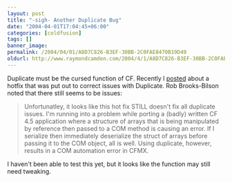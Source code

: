 ```yaml
---
layout: post
title: "-sigh- Another Duplicate Bug"
date: "2004-04-01T17:04:45+06:00"
categories: [coldfusion]
tags: []
banner_image: 
permalink: /2004/04/01/A8D7C826-B3EF-30BB-2C0FAE8470B19D49
oldurl: http://www.raymondcamden.com/2004/4/1/A8D7C826-B3EF-30BB-2C0FAE8470B19D49
---
```


Duplicate must be the cursed function of CF. Recently I <a href="http://www.camdenfamily.com/morpheus/blog/index.cfm?mode=entry&entry=3A8050B5-DF88-5F7B-77CAE2B688824339">posted</a> about a hotfix that was put out to correct issues with Duplicate. Rob Brooks-Bilson noted that there still seems to be issues:

<blockquote>
Unfortunatley, it looks like this hot fix STILL doesn't fix all duplicate issues. I'm running into a problem while porting a (badly) written CF 4.5 application where a structure of arrays that is being manipulated by reference then passed to a COM method is causing an error. If I serialize then immediately deserialize the struct of arrays before passing it to the COM object, all is well. Using duplicate, however, results in a COM automation error in CFMX.
</blockquote>

I haven't been able to test this yet, but it looks like the function may still need tweaking.
